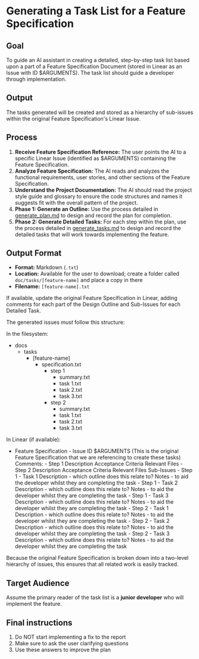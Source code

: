 # Generating a Task List for a Feature Specification

## Goal

To guide an AI assistant in creating a detailed, step-by-step task list based upon a part of a Feature Specification Document (stored in Linear as an Issue with ID $ARGUMENTS). The task list should guide a developer through implementation.

## Output

The tasks generated will be created and stored as a hierarchy of sub-issues within the original Feature Specification's Linear Issue.  

## Process

1.  **Receive Feature Specification Reference:** The user points the AI to a specific Linear Issue (identified as $ARGUMENTS) containing the Feature Specification.
2.  **Analyze Feature Specification:** The AI reads and analyzes the functional requirements, user stories, and other sections of the Feature Specification.
3.  **Understand the Project Documentation:** The AI should read the project style guide and glossary to ensure the code structures and names it suggests fit with the overall pattern of the project.  
4.  **Phase 1: Generate an Outline:** Use the process detailed in [generate_plan.md](generate_plan_.md) to design and record the plan for completion.  
5.  **Phase 2: Generate Detailed Tasks:** For each step within the plan, use the process detailed in [generate_tasks.md](generate_tasks.md) to design and record the detailed tasks that will work towards implementing the feature.  

## Output Format

*   **Format:** Markdown (`.txt`)
*   **Location:** Available for the user to download; create a folder called `doc/tasks/[feature-name]` and place a copy in there
*   **Filename:** `[feature-name].txt`

If available, update the original Feature Specification in Linear, adding comments for each part of the Design Outline and Sub-Issues for each Detailed Task.

The generated issues _must_ follow this structure:

In the filesystem:

- docs
  - tasks
    - [feature-name]
      - specification.txt
        - step 1 
          - summary.txt
          - task 1.txt
          - task 2.txt 
          - task 3.txt 
        - step 2 
          - summary.txt
          - task 1.txt 
          - task 2.txt 
          - task 3.txt
          
In Linear (if available): 

- Feature Specification - Issue ID $ARGUMENTS
  (This is the original Feature Specification that we are referencing to create these tasks)
  Comments:
		- Step 1
			Description
			Acceptance Criteria 
			Relevant Files
		- Step 2
			Description
			Acceptance Criteria 
			Relevant Files
  Sub-Issues
		- Step 1 - Task 1
			Description - which outline does this relate to? 
			Notes - to aid the developer whilst they are completing the task
		- Step 1 - Task 2
			Description - which outline does this relate to? 
			Notes - to aid the developer whilst they are completing the task
		- Step 1 - Task 3
			Description - which outline does this relate to? 
			Notes - to aid the developer whilst they are completing the task
		- Step 2 - Task 1
			Description - which outline does this relate to? 
			Notes - to aid the developer whilst they are completing the task
		- Step 2 - Task 2
			Description - which outline does this relate to? 
			Notes - to aid the developer whilst they are completing the task
		- Step 2 - Task 3
			Description - which outline does this relate to? 
			Notes - to aid the developer whilst they are completing the task

Because the original Feature Specification is broken down into a two-level hierarchy of issues, this ensures that all related work is easily tracked.
    
## Target Audience

Assume the primary reader of the task list is a **junior developer** who will implement the feature.

## Final instructions

1. Do NOT start implementing a fix to the report
2. Make sure to ask the user clarifying questions
3. Use these answers to improve the plan

